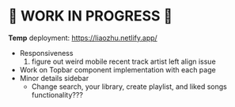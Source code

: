 # 🚧 WORK IN PROGRESS 🚧

**Temp** deployment: https://liaozhu.netlify.app/

- Responsiveness
    1. figure out weird mobile recent track artist left align issue
- Work on Topbar component implementation with each page
- Minor details sidebar
    - Change search, your library, create playlist, and liked songs functionality???
